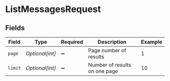 # ListMessagesRequest


## Fields

| Field                         | Type                          | Required                      | Description                   | Example                       |
| ----------------------------- | ----------------------------- | ----------------------------- | ----------------------------- | ----------------------------- |
| `page`                        | *Optional[int]*               | :heavy_minus_sign:            | Page number of results        | 1                             |
| `limit`                       | *Optional[int]*               | :heavy_minus_sign:            | Number of results on one page | 10                            |